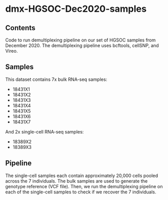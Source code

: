# dmx-HGSOC-Dec2020-samples

## Contents

Code to run demultiplexing pipeline on our set of HGSOC samples from December 2020. The demultiplexing pipeline uses bcftools, cellSNP, and Vireo.


## Samples

This dataset contains 7x bulk RNA-seq samples:

- 18431X1
- 18431X2
- 18431X3
- 18431X4
- 18431X5
- 18431X6
- 18431X7

And 2x single-cell RNA-seq samples:

- 18389X2
- 18389X3


## Pipeline

The single-cell samples each contain approximately 20,000 cells pooled across the 7 individuals. The bulk samples are used to generate the genotype reference (VCF file). Then, we run the demultiplexing pipeline on each of the single-cell samples to check if we recover the 7 individuals.

